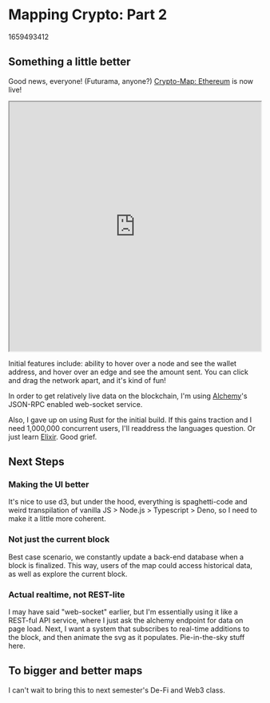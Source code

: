 # Mapping Crypto: Part 2

1659493412

## Something a little better

Good news, everyone! (Futurama, anyone?) <a href="https://opencryptomap.deno.dev/" target="_blank" rel="noopener noreferrer">Crypto-Map: Ethereum</a> is now live!

<iframe id="opencryptomapframe"
    class="dark:text-green-400"
    title="Website shows a lattice of interactions on the latest Ethereum blockWebsite shows a lattice of interactions on the latest Ethereum block"
    width="100%"
    height="500px"
    src="https://opencryptomap.deno.dev/15292713">
</iframe>

Initial features include: ability to hover over a node and see the wallet address, and hover over an edge and see the amount sent. You can click and drag the network apart, and it's kind of fun!

In order to get relatively live data on the blockchain, I'm using <a href="https://www.alchemy.com/" target="_blank" rel="noopener noreferrer">Alchemy</a>'s JSON-RPC enabled web-socket service.

Also, I gave up on using Rust for the initial build. If this gains traction and I need 1,000,000 concurrent users, I'll readdress the languages question. Or just learn <a href="https://elixir-lang.org/" target="_blank" rel="noopener noreferrer">Elixir</a>. Good grief.

## Next Steps

### Making the UI better

It's nice to use d3, but under the hood, everything is spaghetti-code and weird transpilation of vanilla JS > Node.js > Typescript > Deno, so I need to make it a little more coherent.

### Not just the current block

Best case scenario, we constantly update a back-end database when a block is finalized. This way, users of the map could access historical data, as well as explore the current block.

### Actual realtime, not REST-lite

I may have said "web-socket" earlier, but I'm essentially using it like a REST-ful API service, where I just ask the alchemy endpoint for data on page load. Next, I want a system that subscribes to real-time additions to the block, and then animate the svg as it populates. Pie-in-the-sky stuff here.

## To bigger and better maps

I can't wait to bring this to next semester's De-Fi and Web3 class.